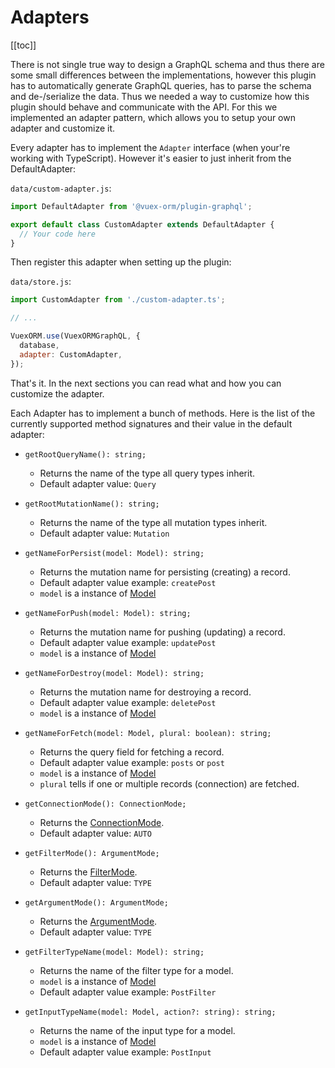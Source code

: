 # Adapters

[[toc]]

There is not single true way to design a GraphQL schema and thus there are 
some small differences between the implementations, however this plugin has to automatically
generate GraphQL queries, has to parse the schema and de-/serialize the data. Thus we needed a way
to customize how this plugin should behave and communicate with the API. For this we implemented an
adapter pattern, which allows you to setup your own adapter and customize it.

Every adapter has to implement the `Adapter` interface (when your're working with TypeScript).
However it's easier to just inherit from the DefaultAdapter:

`data/custom-adapter.js`:
```javascript
import DefaultAdapter from '@vuex-orm/plugin-graphql';

export default class CustomAdapter extends DefaultAdapter {
  // Your code here
}
``` 

Then register this adapter when setting up the plugin:

`data/store.js`:
```javascript
import CustomAdapter from './custom-adapter.ts'; 

// ...

VuexORM.use(VuexORMGraphQL, {
  database,
  adapter: CustomAdapter,
});
```


That's it. In the next sections you can read what and how you can customize the adapter.


Each Adapter has to implement a bunch of methods. Here is the list of the currently supported
method signatures and their value in the default adapter:

- `getRootQueryName(): string;`
    - Returns the name of the type all query types inherit.
    - Default adapter value: `Query`

- `getRootMutationName(): string;`
    - Returns the name of the type all mutation types inherit.
    - Default adapter value: `Mutation`

- `getNameForPersist(model: Model): string;`
    - Returns the mutation name for persisting (creating) a record.
    - Default adapter value example: `createPost`
    - `model` is a instance of [Model](https://github.com/vuex-orm/plugin-graphql/blob/master/src/orm/model.ts)
    
- `getNameForPush(model: Model): string;`
    - Returns the mutation name for pushing (updating) a record.
    - Default adapter value example: `updatePost`
    - `model` is a instance of [Model](https://github.com/vuex-orm/plugin-graphql/blob/master/src/orm/model.ts)
   
- `getNameForDestroy(model: Model): string;`
    - Returns the mutation name for destroying a record.
    - Default adapter value example: `deletePost`
    - `model` is a instance of [Model](https://github.com/vuex-orm/plugin-graphql/blob/master/src/orm/model.ts)
   
- `getNameForFetch(model: Model, plural: boolean): string;`
    - Returns the query field for fetching a record.
    - Default adapter value example: `posts` or `post`
    - `model` is a instance of [Model](https://github.com/vuex-orm/plugin-graphql/blob/master/src/orm/model.ts)
    - `plural` tells if one or multiple records (connection) are fetched.

- `getConnectionMode(): ConnectionMode;`
    - Returns the [ConnectionMode](connection-mode.md).
    - Default adapter value: `AUTO`

- `getFilterMode(): ArgumentMode;`
    - Returns the [FilterMode](filter-mode.md).
    - Default adapter value: `TYPE`

- `getArgumentMode(): ArgumentMode;`
   - Returns the [ArgumentMode](argument-mode.md).
   - Default adapter value: `TYPE`
   
- `getFilterTypeName(model: Model): string;`
    - Returns the name of the filter type for a model.
    - `model` is a instance of [Model](https://github.com/vuex-orm/plugin-graphql/blob/master/src/orm/model.ts)
    - Default adapter value example: `PostFilter`
    
- `getInputTypeName(model: Model, action?: string): string;`
    - Returns the name of the input type for a model.
    - `model` is a instance of [Model](https://github.com/vuex-orm/plugin-graphql/blob/master/src/orm/model.ts)
    - Default adapter value example: `PostInput`
